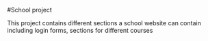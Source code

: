 #School project 

This project contains different sections a school website can contain including login forms, sections for different courses
